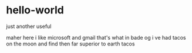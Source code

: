 # hello-world
just another useful

maher here i like microsoft and gmail that's what in bade og
i ve had tacos on the moon and find then far superior to earth tacos
